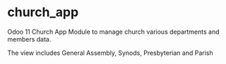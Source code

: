 # church_app
Odoo 11 Church App Module to manage church various departments and members data.

The view includes General Assembly, Synods, Presbyterian and Parish
